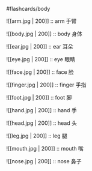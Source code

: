#flashcards/body

![[arm.jpg | 200]] :: arm 手臂
<!--SR:!2022-12-01,1,230-->

![[body.jpg | 200]] :: body 身体
<!--SR:!2022-12-03,3,250-->

![[ear.jpg | 200]] :: ear 耳朵
<!--SR:!2022-12-04,4,270-->

![[eye.jpg | 200]] :: eye 眼睛
<!--SR:!2022-12-04,4,270-->

![[face.jpg | 200]] :: face 脸
<!--SR:!2022-12-04,4,270-->

![[finger.jpg | 200]] :: finger 手指 
<!--SR:!2022-12-01,1,230-->

![[foot.jpg | 200]] :: foot  脚
<!--SR:!2022-12-01,1,230-->

![[hand.jpg | 200]] :: hand 手
<!--SR:!2022-12-01,1,230-->

![[head.jpg | 200]] :: head 头
<!--SR:!2022-12-03,3,250-->

![[leg.jpg | 200]] :: leg 腿
<!--SR:!2022-12-03,3,250-->

![[mouth.jpg | 200]] :: mouth 嘴 
<!--SR:!2022-12-03,3,250-->

![[nose.jpg | 200]] :: nose 鼻子
<!--SR:!2022-12-04,4,270-->